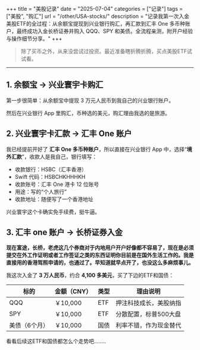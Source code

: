 +++
title = "美股记录"
date = "2025-07-04"
categories = ["记录"]
tags = ["美股", "购汇"]
url = "/other/USA-stocks/"
description = "记录我第一次入金美股ETF的全过程：从余额宝提现到兴业银行购汇，再汇款到汇丰 One 多币种账户，最终成功入金长桥证券并购入 QQQ、SPY 和美债。全流程亲测，附开户经验与操作细节分享。"
+++

> 除了买币之外，从来没尝试过投资。最近准备瞎折腾折腾，买点美股ETF试试看。

---

## 1. 余额宝 → 兴业寰宇卡购汇

第一步很简单：从余额宝中提现 3 万元人民币到我自己的兴业银行账户。

然后在兴业银行 App 里购汇，币种选的美元，购汇理由我选的是旅游。



## 2. 兴业寰宇卡汇款 → 汇丰 One 账户

我已经提前开好了 **汇丰 One 多币种账户**，所以直接在兴业银行 App 中，选择“**境外汇款**”，收款人是我自己，银行填写：

- 收款银行：HSBC（汇丰香港）
- Swift 代码：HSBCHKHHHKH
- 收款账号：汇丰 One 港卡 12 位账号
- 用途：写的“个人旅行”
- 收款地址：随便写了一个香港地址

兴业寰宇这个卡确实免手续费，挺牛逼。

## 3. 汇丰 one 账户 → 长桥证券入金

**现在富途，长桥，老虎这几个券商对于内地用户开户好像都不容易了，现在是必须提交在外工作证明或者工作签证之类的东西证明你目前是在国外生活工作的。我是直接用的香港驾照申请的，也通过了。早知道就早点开了，也没这么多麻烦事儿。**

我这次入金了 **3 万人民币**，约合 **4,100 多美元**，买了下边的ETF和国债：

| 标的       | 金额（CNY） | 类型   | 理由说明 |
|------------|-------------|--------|----------|
| QQQ        | ￥10,000     | ETF    | 押注科技成长，美股纳指 |
| SPY        | ￥10,000     | ETF    | 分散配置，标普500大盘 |
| 美债（6个月）| ￥10,000     | 国债   | 利率不错，作为现金替代 |

看看后续这ETF和国债都怎么个走势吧........



